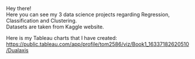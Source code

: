Hey there! \
Here you can see my 3 data science projects regarding Regression, Classification and Clustering. \
Datasets are taken from Kaggle website. 

Here is my Tableau charts that I have created: https://public.tableau.com/app/profile/tom2586/viz/Book1_16337182620510/Dualaxis 
